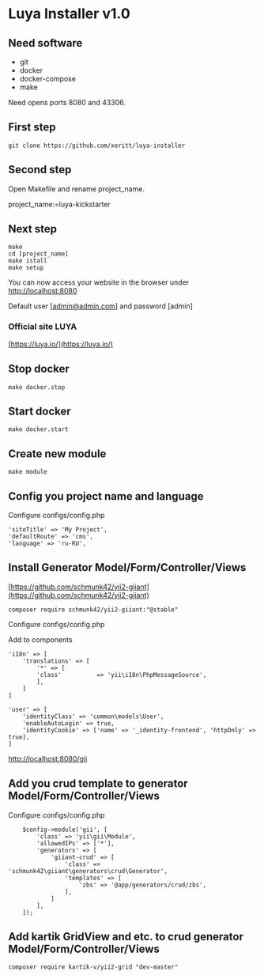 # Luya Installer v1.0

## Need software

* git
* docker
* docker-compose
* make

Need opens ports 8080 and 43306.

## First step

```shell
git clone https://github.com/xeritt/luya-installer
```
## Second step
Open Makefile and rename project_name.

project_name:=luya-kickstarter

## Next step 

```text
make
cd [project_name]
make istall
make setup
```
You can now access your website in the browser under [http://localhost:8080](http://localhost:8080/)

Default user [admin@admin.com] and password [admin]

### Official site LUYA 

[https://luya.io/](https://luya.io/)

## Stop docker

```shell
make docker.stop
```

## Start docker

```shell
make docker.start
```

## Create new module

```shell
make module
```

## Config you project name and language

Configure configs/config.php

```shell
'siteTitle' => 'My Project',
'defaultRoute' => 'cms',
'language' => 'ru-RU',
```

## Install Generator Model/Form/Controller/Views

[https://github.com/schmunk42/yii2-giiant](https://github.com/schmunk42/yii2-giiant)

```shell
composer require schmunk42/yii2-giiant:"@stable"
```

Configure configs/config.php

Add to components

```shell
'i18n' => [
	'translations' => [
		'*' => [
		'class'          => 'yii\i18n\PhpMessageSource',
		],
	]
]
```

```shell
'user' => [
	'identityClass' => 'common\models\User',
	'enableAutoLogin' => true,
	'identityCookie' => ['name' => '_identity-frontend', 'httpOnly' => true],
]
```

[http://localhost:8080/gii](http://localhost:8080/gii)


## Add you crud template to generator Model/Form/Controller/Views

Configure configs/config.php

```shell
    $config->module('gii', [
        'class' => 'yii\gii\Module',
        'allowedIPs' => ['*'],
        'generators' => [
            'giiant-crud' => [
                'class' => 'schmunk42\giiant\generators\crud\Generator',
                'templates' => [
                    'zbs' => '@app/generators/crud/zbs',
                ],                
            ]
        ],        
    ]);
```

## Add kartik GridView and etc. to crud generator Model/Form/Controller/Views

```shell
composer require kartik-v/yii2-grid "dev-master"
```
